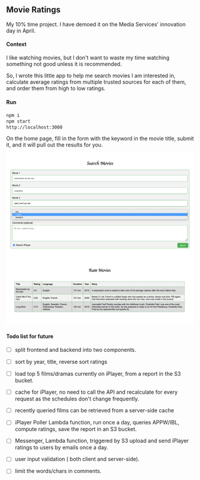 ## Movie Ratings
My 10% time project. I have demoed it on the Media Services' innovation day in April.

#### Context
I like watching movies, but I don't want to waste my time watching something not good unless it is recommended.

So, I wrote this little app to help me search movies I am interested in, calculate average ratings from multiple trusted sources for each of them, and order them from high to low ratings.

#### Run
```
npm i
npm start
http://localhost:3000
```

On the home page, fill in the form with the keyword in the movie title, submit it, and it will pull out the results for you.

<img src="public/form.png">

<img src="public/result.png">

#### Todo list for future

- [ ] split frontend and backend into two components.

- [ ] sort by year, title, reverse sort ratings

- [ ] load top 5 films/dramas currently on iPlayer, from a report in the S3 bucket.

- [ ] cache for iPlayer, no need to call the API and recalculate for every request as the schedules don't change frequently.

- [ ] recently queried films can be retrieved from a server-side cache

- [ ] iPlayer Poller Lambda function,  run once a day, queries APPW/IBL, compute ratings, save the report in an S3 bucket.

- [ ] Messenger, Lambda function, triggered by S3 upload and send iPlayer ratings to users by emails once a day.

- [ ] user input validation ( both client and server-side). 

- [ ] limit the words/chars in comments.
